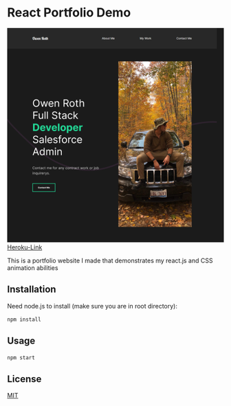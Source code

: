 # React Portfolio Demo

![Screenshot](./src/img/readme.png)
[Heroku-Link](https://tranquil-beyond-16773.herokuapp.com/)

This is a portfolio website I made that demonstrates my react.js and CSS animation abilities

## Installation

Need node.js to install (make sure you are in root directory):

```bash
npm install
```

## Usage

```bash
npm start
```

## License

[MIT](https://choosealicense.com/licenses/mit/)
